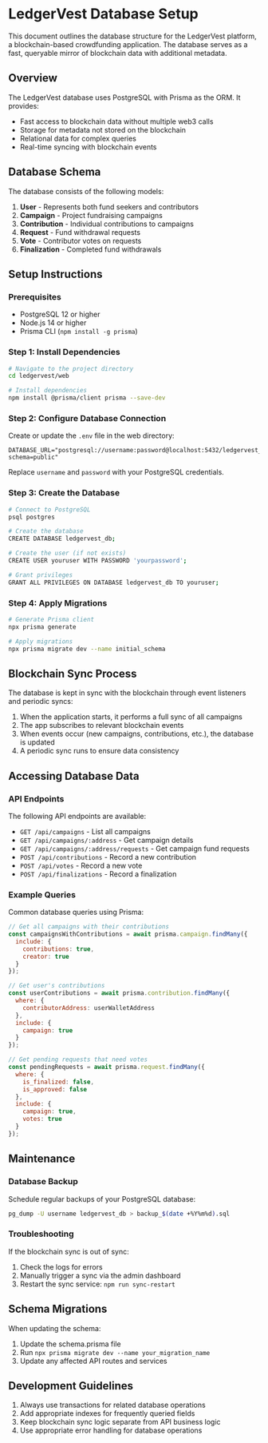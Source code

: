 # LedgerVest Database Setup

This document outlines the database structure for the LedgerVest platform, a blockchain-based crowdfunding application. The database serves as a fast, queryable mirror of blockchain data with additional metadata.

## Overview

The LedgerVest database uses PostgreSQL with Prisma as the ORM. It provides:

- Fast access to blockchain data without multiple web3 calls
- Storage for metadata not stored on the blockchain
- Relational data for complex queries
- Real-time syncing with blockchain events

## Database Schema

The database consists of the following models:

1. **User** - Represents both fund seekers and contributors
2. **Campaign** - Project fundraising campaigns
3. **Contribution** - Individual contributions to campaigns
4. **Request** - Fund withdrawal requests
5. **Vote** - Contributor votes on requests
6. **Finalization** - Completed fund withdrawals

## Setup Instructions

### Prerequisites

- PostgreSQL 12 or higher
- Node.js 14 or higher
- Prisma CLI (`npm install -g prisma`)

### Step 1: Install Dependencies

```bash
# Navigate to the project directory
cd ledgervest/web

# Install dependencies
npm install @prisma/client prisma --save-dev
```

### Step 2: Configure Database Connection

Create or update the `.env` file in the web directory:

```env
DATABASE_URL="postgresql://username:password@localhost:5432/ledgervest_db?schema=public"
```

Replace `username` and `password` with your PostgreSQL credentials.

### Step 3: Create the Database

```bash
# Connect to PostgreSQL
psql postgres

# Create the database
CREATE DATABASE ledgervest_db;

# Create the user (if not exists)
CREATE USER youruser WITH PASSWORD 'yourpassword';

# Grant privileges
GRANT ALL PRIVILEGES ON DATABASE ledgervest_db TO youruser;
```

### Step 4: Apply Migrations

```bash
# Generate Prisma client
npx prisma generate

# Apply migrations
npx prisma migrate dev --name initial_schema
```

## Blockchain Sync Process

The database is kept in sync with the blockchain through event listeners and periodic syncs:

1. When the application starts, it performs a full sync of all campaigns
2. The app subscribes to relevant blockchain events
3. When events occur (new campaigns, contributions, etc.), the database is updated
4. A periodic sync runs to ensure data consistency

## Accessing Database Data

### API Endpoints

The following API endpoints are available:

- `GET /api/campaigns` - List all campaigns
- `GET /api/campaigns/:address` - Get campaign details
- `GET /api/campaigns/:address/requests` - Get campaign fund requests
- `POST /api/contributions` - Record a new contribution
- `POST /api/votes` - Record a new vote
- `POST /api/finalizations` - Record a finalization

### Example Queries

Common database queries using Prisma:

```javascript
// Get all campaigns with their contributions
const campaignsWithContributions = await prisma.campaign.findMany({
  include: {
    contributions: true,
    creator: true
  }
});

// Get user's contributions
const userContributions = await prisma.contribution.findMany({
  where: {
    contributorAddress: userWalletAddress
  },
  include: {
    campaign: true
  }
});

// Get pending requests that need votes
const pendingRequests = await prisma.request.findMany({
  where: {
    is_finalized: false,
    is_approved: false
  },
  include: {
    campaign: true,
    votes: true
  }
});
```

## Maintenance

### Database Backup

Schedule regular backups of your PostgreSQL database:

```bash
pg_dump -U username ledgervest_db > backup_$(date +%Y%m%d).sql
```

### Troubleshooting

If the blockchain sync is out of sync:

1. Check the logs for errors
2. Manually trigger a sync via the admin dashboard
3. Restart the sync service: `npm run sync-restart`

## Schema Migrations

When updating the schema:

1. Update the schema.prisma file
2. Run `npx prisma migrate dev --name your_migration_name`
3. Update any affected API routes and services

## Development Guidelines

1. Always use transactions for related database operations
2. Add appropriate indexes for frequently queried fields
3. Keep blockchain sync logic separate from API business logic
4. Use appropriate error handling for database operations
